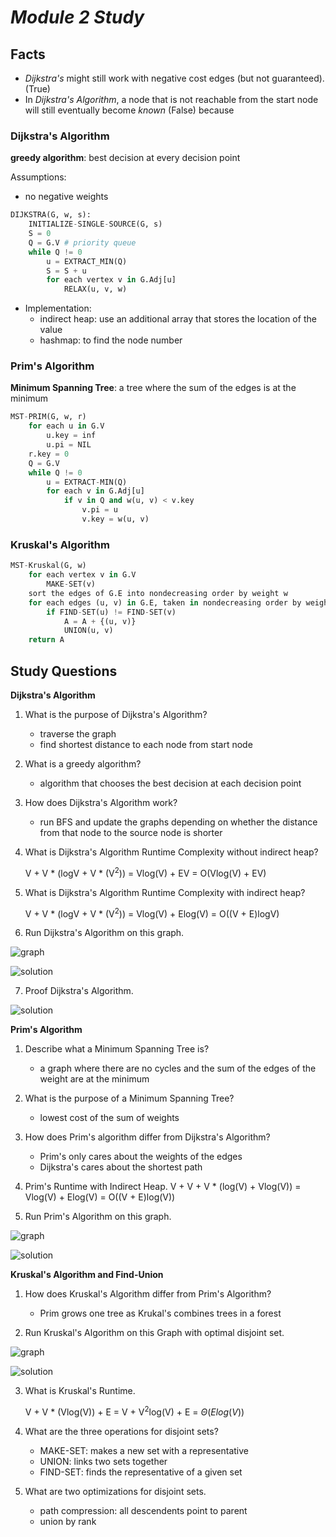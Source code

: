 # ***Module 2 Study***

## **Facts**

- *Dijkstra's* might still work with negative cost edges (but not guaranteed). (True)
- In *Dijkstra's Algorithm*, a node that is not reachable from the start node will still eventually become *known* (False) because  

### **Dijkstra's Algorithm**

**greedy algorithm**: best decision at every decision point

Assumptions:
- no negative weights

```python
DIJKSTRA(G, w, s):
    INITIALIZE-SINGLE-SOURCE(G, s)
    S = 0
    Q = G.V # priority queue
    while Q != 0
        u = EXTRACT_MIN(Q)
        S = S + u
        for each vertex v in G.Adj[u]
            RELAX(u, v, w)
```

- Implementation:
    - indirect heap: use an additional array that stores the location of the value
    - hashmap: to find the node number
### **Prim's Algorithm**

**Minimum Spanning Tree**: a tree where the sum of the edges is at the minimum

```python
MST-PRIM(G, w, r)
    for each u in G.V
        u.key = inf
        u.pi = NIL
    r.key = 0
    Q = G.V
    while Q != 0
        u = EXTRACT-MIN(Q)
        for each v in G.Adj[u]
            if v in Q and w(u, v) < v.key
                v.pi = u
                v.key = w(u, v)
```

### **Kruskal's Algorithm**

```python
MST-Kruskal(G, w)
    for each vertex v in G.V
        MAKE-SET(v)
    sort the edges of G.E into nondecreasing order by weight w
    for each edges (u, v) in G.E, taken in nondecreasing order by weight
        if FIND-SET(u) != FIND-SET(v)
            A = A + {(u, v)}
            UNION(u, v)
    return A
```



## **Study Questions**

**Dijkstra's Algorithm**

1. What is the purpose of Dijkstra's Algorithm?
    - traverse the graph
    - find shortest distance to each node from start node

2. What is a greedy algorithm?
    - algorithm that chooses the best decision at each decision point

3. How does Dijkstra's Algorithm work?
    - run BFS and update the graphs depending on whether the distance from that node to the source node is shorter

4. What is Dijkstra's Algorithm Runtime Complexity without indirect heap?

    V + V * (logV + V * (V<sup>2</sup>)) = Vlog(V) + EV = O(Vlog(V) + EV)

5. What is Dijkstra's Algorithm Runtime Complexity with indirect heap?

    V + V * (logV + V * (V<sup>2</sup>)) = Vlog(V) + Elog(V) = O((V + E)logV)

6. Run Dijkstra's Algorithm on this graph.

![graph](./resources/dijkstra_Q5_graph.png)

![solution](./resources/dijkstra_Q5_Solution.jpg)

7. Proof Dijkstra's Algorithm.

![solution](./resources/dikjkstra_Q6_proof.jpg)

**Prim's Algorithm**

1. Describe what a Minimum Spanning Tree is?

    - a graph where there are no cycles and the sum of the edges of the weight are at the minimum

2. What is the purpose of a Minimum Spanning Tree?

    - lowest cost of the sum of weights

3. How does Prim's algorithm differ from Dijkstra's Algorithm?

    - Prim's only cares about the weights of the edges
    - Dijkstra's cares about the shortest path

4. Prim's Runtime with Indirect Heap.
    V + V + V * (log(V) + Vlog(V)) = Vlog(V) + Elog(V) = O((V + E)log(V))

5. Run Prim's Algorithm on this graph.

![graph](./resources/prim_Q5_graph.png)

![solution](./resources/prims_Q5_solution.jpg)


**Kruskal's Algorithm and Find-Union**

1. How does Kruskal's Algorithm differ from Prim's Algorithm?

    - Prim grows one tree as Krukal's combines trees in a forest

2. Run Kruskal's Algorithm on this Graph with optimal disjoint set.

![graph](./resources/kruskals_Q2_graph.png)

![solution](./resources/prims_Q5_solution.jpg)

3. What is Kruskal's Runtime.

    V + V * (Vlog(V)) + E = V + V<sup>2</sup>log(V) + E = $\Theta(Elog(V))$

4. What are the three operations for disjoint sets?
    - MAKE-SET: makes a new set with a representative
    - UNION: links two sets together
    - FIND-SET: finds the representative of a given set

5. What are two optimizations for disjoint sets.
    - path compression: all descendents point to parent
    - union by rank
